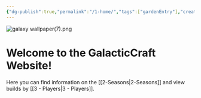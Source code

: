 ```yaml
---
{"dg-publish":true,"permalink":"/1-home/","tags":["gardenEntry"],"created":"2024-10-16T19:53:43.384-05:00","updated":"2024-10-16T23:22:24.750-05:00"}
---
```


![galaxy wallpaper(7).png](/img/user/Images/galaxy%20wallpaper(7).png)
# Welcome to the GalacticCraft Website!

Here you can find information on the [[2-Seasons\|2-Seasons]] and view builds by [[3 - Players\|3 - Players]].

